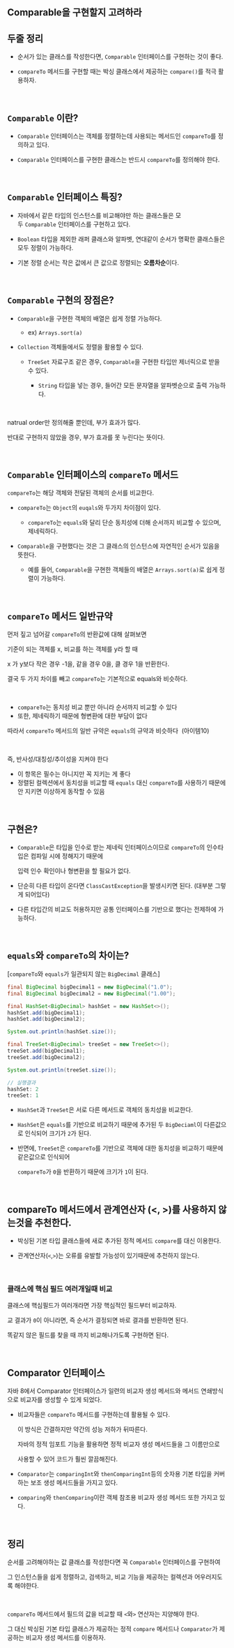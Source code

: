 ## Comparable을 구현할지 고려하라

## 두줄 정리

- 순서가 있는 클래스를 작성한다면, `Comparable` 인터페이스를 구현하는 것이 좋다.

- `compareTo` 메서드를 구현할 때는 박싱 클래스에서 제공하는 `compare()`를 적극 활용하자.

<br/>

## `Comparable` 이란?

- `Comparable` 인터페이스는 객체를 정렬하는데 사용되는 메서드인 `compareTo`를 정의하고 있다.

- `Comparable` 인터페이스를 구현한 클래스는 반드시 `compareTo`를 정의해야 한다.

<br/>

## `Comparable` 인터페이스 특징?

- 자바에서 같은 타입의 인스턴스를 비교해야만 하는 클래스들은 모두 `Comparable` 인터페이스를 구현하고 있다.

- `Boolean` 타입을 제외한 래퍼 클래스와 알파벳, 연대같이 순서가 명확한 클래스들은 모두 정렬이 가능하다.
- 기본 정렬 순서는 작은 값에서 큰 값으로 정렬되는 **오름차순**이다.

<br/>

## `Comparable` 구현의 장점은?

- `Comparable`을 구현한 객체의 배열은 쉽게 정렬 가능하다.

    - ex) `Arrays.sort(a)`

- `Collection` 객체들에서도 정렬을 활용할 수 있다.

    - `TreeSet` 자료구조 같은 경우, `Comparable`을 구현한 타입만 제너릭으로 받을 수 있다.

        - `String` 타입을 넣는 경우, 들어간 모든 문자열을 알파벳순으로 출력 가능하다.

<br/>

natrual order만 정의해줄 뿐인데, 부가 효과가 많다.

반대로 구현하지 않았을 경우, 부가 효과를 못 누린다는 뜻이다.

<br/>

## `Comparable` 인터페이스의 `compareTo` 메서드

`compareTo`는 해당 객체와 전달된 객체의 순서를 비교한다.

- `compareTo`는 `Object`의 `euqals`와 두가지 차이점이 있다.

    - `compareTo`는 `equals`와 달리 단순 동치성에 더해 순서까지 비교할 수 있으며, 제네릭하다.

- `Comparable`을 구현했다는 것은 그 클래스의 인스턴스에 자연적인 순서가 있음을 뜻한다.

    - 예를 들어, `Comparable`을 구현한 객체들의 배열은 `Arrays.sort(a)`로 쉽게 정렬이 가능하다.

<br/>

## `compareTo` 메서드 일반규약

먼저 짚고 넘어갈 `compareTo`의 반환값에 대해 살펴보면

기준이 되는 객체를 x, 비교를 하는 객체를 y라 할 때

x 가 y보다 작은 경우 -1을, 같을 경우 0을, 클 경우 1을 반환한다.

결국 두 가지 차이를 빼고 `compareTo`는 기본적으로 equals와 비슷하다.

<br/>

- `compareTo`는 동치성 비교 뿐만 아니라 순서까지 비교할 수 있다
- 또한, 제네릭하기 때문에 형변환에 대한 부담이 없다

따라서 `compareTo` 메서드의 일반 규약은 `equals`의 규약과 비슷하다  (아이템10)

<br/>

즉, 반사성/대칭성/추이성을 지켜야 한다

- 이 항목은 필수는 아니지만 꼭 지키는 게 좋다
- 정렬된 컬렉션에서 동치성을 비교할 때 `equals` 대신 `compareTo`를 사용하기 때문에 안 지키면 이상하게 동작할 수 있음
    

<br/>

## 구현은?

- `Comparable`은 타입을 인수로 받는 제네릭 인터페이스이므로 `compareTo`의 인수타입은 컴파일 시에 정해지기 때문에 

    입력 인수 확인이나 형변환을 할 필요가 없다.
- 단순히 다른 타입이 온다면 `ClassCastException`을 발생시키면 된다. (대부분 그렇게 되어있다)
- 다른 타입간의 비교도 허용하지만 공통 인터페이스를 기반으로 했다는 전제하에 가능하다.

<br/>

## `equals`와 `compareTo`의 차이는?

[`compareTo`와 `equals`가 일관되지 않는 `BigDecimal` 클래스]

```java
final BigDecimal bigDecimal1 = new BigDecimal("1.0");
final BigDecimal bigDecimal2 = new BigDecimal("1.00");

final HashSet<BigDecimal> hashSet = new HashSet<>();
hashSet.add(bigDecimal1);
hashSet.add(bigDecimal2);

System.out.println(hashSet.size());

final TreeSet<BigDecimal> treeSet = new TreeSet<>();
treeSet.add(bigDecimal1);
treeSet.add(bigDecimal2);

System.out.println(treeSet.size());

// 실행결과 
hashSet: 2
treeSet: 1
```

- `HashSet`과 `TreeSet`은 서로 다른 메서드로 객체의 동치성을 비교한다.

- `HashSet`은 `equals`를 기반으로 비교하기 때문에 추가된 두 `BigDeciaml`이 다른값으로 인식되어 크기가 `2`가 된다.

- 반면에, `TreeSet`은 `compareTo`를 기반으로 객체에 대한 동치성을 비교하기 때문에 같은값으로 인식되어 

    `compareTo`가 `0`을 반환하기 때문에 크기가 `1`이 된다.

<br/>

## compareTo 메서드에서 관계연산자 (<, >)를 사용하지 않는것을 추천한다.

- 박싱된 기본 타입 클래스들에 새로 추가된 정적 메서드 `compare`를 대신 이용한다.

- 관계연산자(`<`,`>`)는 오류를 유발할 가능성이 있기때문에 추천하지 않는다.


<br/>

### 클래스에 핵심 필드 여러개일때 비교

클래스에 핵심필드가 여러개라면 가장 핵심적인 필드부터 비교하자.

교 결과가 `0`이 아니라면, 즉 순서가 결정되면 바로 결과를 반환하면 된다. 

똑같지 않은 필드를 찾을 때 까지 비교해나가도록 구현하면 된다.

<br/>

## Comparator 인터페이스

자바 8에서 Comparator 인터페이스가 일련의 비교자 생성 메서드와 메서드 연쇄방식으로 비교자를 생성할 수 있게 되었다.

- 비교자들은 `compareTo` 메서드를 구현하는데 활용될 수 있다.
    
    이 방식은 간결하지만 약간의 성능 저하가 뒤따른다. 
    
    자바의 정적 임포트 기능을 활용하면 정적 비교자 생성 메서드들을 그 이름만으로 
    
    사용할 수 있어 코드가 훨씬 깔끔해진다.
    
- `Comparator`는 `comparingInt`와 `thenComparingInt`등의 숫자용 기본 타입을 커버하는 보조 생성 메서드들을 가지고 있다.
- `comparing`와 `thenComparing`이란 객체 참조용 비교자 생성 메서드 또한 가지고 있다.

<br/>

## 정리

순서를 고려해야하는 값 클래스를 작성한다면 꼭 `Comparable` 인터페이스를 구현하여 

그 인스턴스들을 쉽게 정렬하고, 검색하고, 비교 기능을 제공하는 컬렉션과 어우러지도록 
해야한다.

<br/>

`compareTo` 메서드에서 필드의 값을 비교할 때 `<`와`>` 연산자는 지양해야 한다. 

그 대신 박싱된 기본 타입 클래스가 제공하는 정적 `compare` 메서드나 `Comparator`가 제공하는 비교자 생성 메서드를 이용하자.